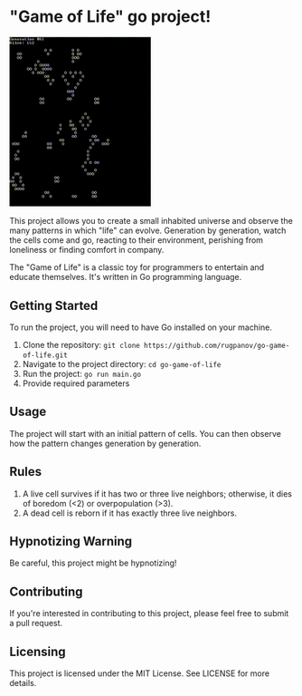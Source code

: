 # "Game of Life" go project!

<img src="assets/example.gif" alt="Game of Linfe Example" width="250"/>

This project allows you to create a small inhabited universe and observe the many patterns in which "life" can evolve. 
Generation by generation, watch the cells come and go, reacting to their environment, perishing from loneliness or finding comfort in company.

The "Game of Life" is a classic toy for programmers to entertain and educate themselves. It's written in Go programming language.

## Getting Started

To run the project, you will need to have Go installed on your machine.

1. Clone the repository: `git clone https://github.com/rugpanov/go-game-of-life.git`
2. Navigate to the project directory: `cd go-game-of-life`
3. Run the project: `go run main.go`
4. Provide required parameters

## Usage

The project will start with an initial pattern of cells. You can then observe how the pattern changes generation by generation.

## Rules

1. A live cell survives if it has two or three live neighbors; otherwise, it dies of boredom (<2) or overpopulation (>3).
2. A dead cell is reborn if it has exactly three live neighbors.

## Hypnotizing Warning

Be careful, this project might be hypnotizing!

## Contributing

If you're interested in contributing to this project, please feel free to submit a pull request.

## Licensing

This project is licensed under the MIT License. See LICENSE for more details.